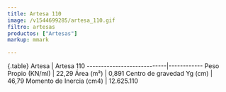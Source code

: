 ```yaml
---
title: Artesa 110
image: /v1544699285/artesa_110.gif
filtro: artesas
productos: ["Artesas"]
markup: mmark

---
```

{.table}
Artesa                      | Artesa 110
----------------------------|------------
Peso Propio (KN/ml)         | 22,29
Área (m²)	                  | 0,891
Centro de gravedad Yg (cm)	| 46,79
Momento de Inercia (cm4)	  | 12.625.110

